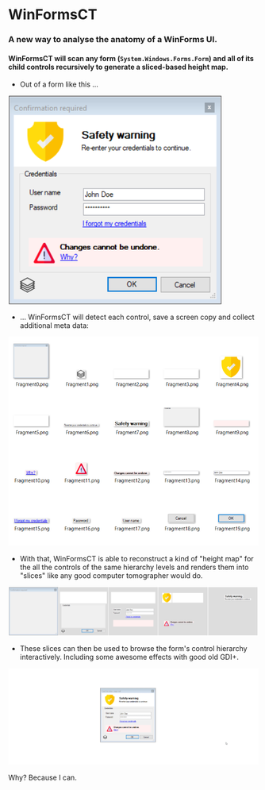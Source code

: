 # WinFormsCT

### A new way to analyse the anatomy of a WinForms UI.

#### WinFormsCT will scan any form (`System.Windows.Forms.Form`) and all of its child controls recursively to generate a sliced-based height map.
* Out of a form like this ...

![img](_img/Dialog.png)




* ... WinFormsCT will detect each control, save a screen copy and collect additional meta data:

![img](_img/Fragments.png)




* With that, WinFormsCT is able to reconstruct a kind of "height map" for the all the controls of the same hierarchy levels and renders them into "slices" like any good computer tomographer would do.

![img](_img/Slices.png)




* These slices can then be used to browse the form's control hierarchy interactively. Including some awesome effects with good old GDI+.

![img](_img/Animation.gif)


Why? Because I can. 
